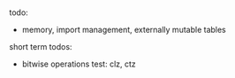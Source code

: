 # 


todo: 
- memory, import management, externally mutable tables



short term todos:

- bitwise operations test: clz, ctz
